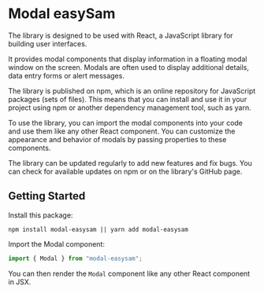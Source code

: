 # Modal easySam

The library is designed to be used with React, a JavaScript library for building user interfaces.

It provides modal components that display information in a floating modal window on the screen. Modals are often used to display additional details, data entry forms or alert messages.

The library is published on npm, which is an online repository for JavaScript packages (sets of files). This means that you can install and use it in your project using npm or another dependency management tool, such as yarn.

To use the library, you can import the modal components into your code and use them like any other React component. You can customize the appearance and behavior of modals by passing properties to these components.

The library can be updated regularly to add new features and fix bugs. You can check for available updates on npm or on the library's GitHub page.

## Getting Started

Install this package:

```shell
npm install modal-easysam || yarn add modal-easysam
```

Import the Modal component:

```js
import { Modal } from "modal-easysam";
```

You can then render the `Modal` component like any other React component in JSX.